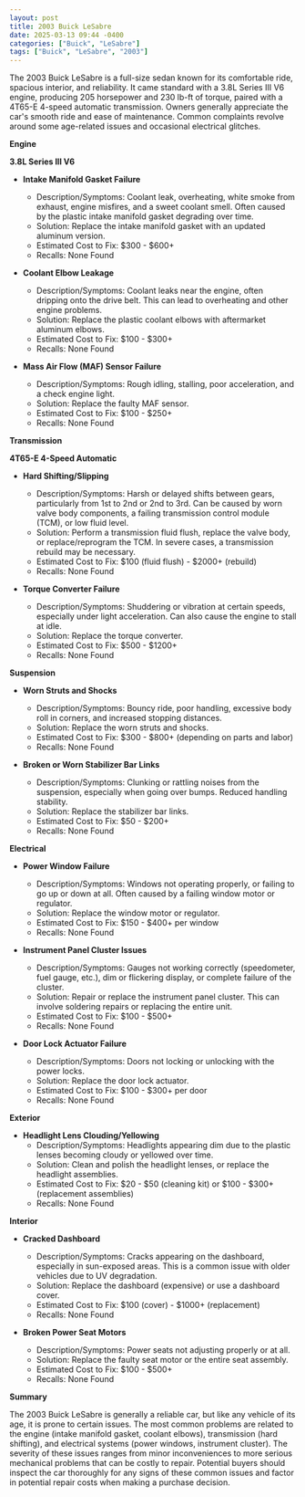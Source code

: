 ```yaml
---
layout: post
title: 2003 Buick LeSabre
date: 2025-03-13 09:44 -0400
categories: ["Buick", "LeSabre"]
tags: ["Buick", "LeSabre", "2003"]
---
```

The 2003 Buick LeSabre is a full-size sedan known for its comfortable ride, spacious interior, and reliability. It came standard with a 3.8L Series III V6 engine, producing 205 horsepower and 230 lb-ft of torque, paired with a 4T65-E 4-speed automatic transmission. Owners generally appreciate the car's smooth ride and ease of maintenance. Common complaints revolve around some age-related issues and occasional electrical glitches.

**Engine**

**3.8L Series III V6**

* **Intake Manifold Gasket Failure**
    * Description/Symptoms: Coolant leak, overheating, white smoke from exhaust, engine misfires, and a sweet coolant smell. Often caused by the plastic intake manifold gasket degrading over time.
    * Solution: Replace the intake manifold gasket with an updated aluminum version.
    * Estimated Cost to Fix: $300 - $600+
    * Recalls: None Found

* **Coolant Elbow Leakage**
    * Description/Symptoms: Coolant leaks near the engine, often dripping onto the drive belt. This can lead to overheating and other engine problems.
    * Solution: Replace the plastic coolant elbows with aftermarket aluminum elbows.
    * Estimated Cost to Fix: $100 - $300+
    * Recalls: None Found

* **Mass Air Flow (MAF) Sensor Failure**
    * Description/Symptoms: Rough idling, stalling, poor acceleration, and a check engine light.
    * Solution: Replace the faulty MAF sensor.
    * Estimated Cost to Fix: $100 - $250+
    * Recalls: None Found

**Transmission**

**4T65-E 4-Speed Automatic**

* **Hard Shifting/Slipping**
    * Description/Symptoms: Harsh or delayed shifts between gears, particularly from 1st to 2nd or 2nd to 3rd. Can be caused by worn valve body components, a failing transmission control module (TCM), or low fluid level.
    * Solution: Perform a transmission fluid flush, replace the valve body, or replace/reprogram the TCM. In severe cases, a transmission rebuild may be necessary.
    * Estimated Cost to Fix: $100 (fluid flush) - $2000+ (rebuild)
    * Recalls: None Found

* **Torque Converter Failure**
    * Description/Symptoms: Shuddering or vibration at certain speeds, especially under light acceleration. Can also cause the engine to stall at idle.
    * Solution: Replace the torque converter.
    * Estimated Cost to Fix: $500 - $1200+
    * Recalls: None Found

**Suspension**

* **Worn Struts and Shocks**
    * Description/Symptoms: Bouncy ride, poor handling, excessive body roll in corners, and increased stopping distances.
    * Solution: Replace the worn struts and shocks.
    * Estimated Cost to Fix: $300 - $800+ (depending on parts and labor)
    * Recalls: None Found

* **Broken or Worn Stabilizer Bar Links**
    * Description/Symptoms: Clunking or rattling noises from the suspension, especially when going over bumps. Reduced handling stability.
    * Solution: Replace the stabilizer bar links.
    * Estimated Cost to Fix: $50 - $200+
    * Recalls: None Found

**Electrical**

* **Power Window Failure**
    * Description/Symptoms: Windows not operating properly, or failing to go up or down at all. Often caused by a failing window motor or regulator.
    * Solution: Replace the window motor or regulator.
    * Estimated Cost to Fix: $150 - $400+ per window
    * Recalls: None Found

* **Instrument Panel Cluster Issues**
    * Description/Symptoms: Gauges not working correctly (speedometer, fuel gauge, etc.), dim or flickering display, or complete failure of the cluster.
    * Solution: Repair or replace the instrument panel cluster. This can involve soldering repairs or replacing the entire unit.
    * Estimated Cost to Fix: $100 - $500+
    * Recalls: None Found

* **Door Lock Actuator Failure**
    * Description/Symptoms: Doors not locking or unlocking with the power locks.
    * Solution: Replace the door lock actuator.
    * Estimated Cost to Fix: $100 - $300+ per door
    * Recalls: None Found

**Exterior**

* **Headlight Lens Clouding/Yellowing**
    * Description/Symptoms: Headlights appearing dim due to the plastic lenses becoming cloudy or yellowed over time.
    * Solution: Clean and polish the headlight lenses, or replace the headlight assemblies.
    * Estimated Cost to Fix: $20 - $50 (cleaning kit) or $100 - $300+ (replacement assemblies)
    * Recalls: None Found

**Interior**

* **Cracked Dashboard**
    * Description/Symptoms: Cracks appearing on the dashboard, especially in sun-exposed areas. This is a common issue with older vehicles due to UV degradation.
    * Solution: Replace the dashboard (expensive) or use a dashboard cover.
    * Estimated Cost to Fix: $100 (cover) - $1000+ (replacement)
    * Recalls: None Found

* **Broken Power Seat Motors**
    * Description/Symptoms: Power seats not adjusting properly or at all.
    * Solution: Replace the faulty seat motor or the entire seat assembly.
    * Estimated Cost to Fix: $100 - $500+
    * Recalls: None Found

**Summary**

The 2003 Buick LeSabre is generally a reliable car, but like any vehicle of its age, it is prone to certain issues. The most common problems are related to the engine (intake manifold gasket, coolant elbows), transmission (hard shifting), and electrical systems (power windows, instrument cluster). The severity of these issues ranges from minor inconveniences to more serious mechanical problems that can be costly to repair. Potential buyers should inspect the car thoroughly for any signs of these common issues and factor in potential repair costs when making a purchase decision.

